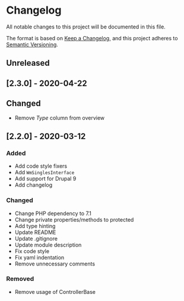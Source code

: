 # Changelog
All notable changes to this project will be documented in this file.

The format is based on [Keep a Changelog](https://keepachangelog.com/en/1.0.0/),
and this project adheres to [Semantic Versioning](https://semver.org/spec/v2.0.0.html).

## Unreleased

## [2.3.0] - 2020-04-22
## Changed
- Remove _Type_ column from overview

## [2.2.0] - 2020-03-12
### Added
- Add code style fixers
- Add `WmSinglesInterface`
- Add support for Drupal 9
- Add changelog

### Changed
- Change PHP dependency to 7.1
- Change private properties/methods to protected
- Add type hinting
- Update README
- Update .gitignore
- Update module description
- Fix code style
- Fix yaml indentation
- Remove unnecessary comments

### Removed
- Remove usage of ControllerBase
